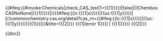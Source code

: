 <!--<includeonly>{{#ifeq:{{lc:{{{1|x}}}}}|{{uc:{{{1|y}}}}}|[http://www.ncbi.nlm.nih.gov/sites/entrez?db=pccompound&cmd=search&term={{#ifeq:{{lc:{{{1|x}}}}}|{{uc:{{{1|y}}}}}|{{{1}}}|}} {{{1|(error 1)}}}] | {{{1|}}}}} {{{2|}}}</includeonly>--><includeonly>{{#ifeq:{{#invoke:Chemicals|check_CAS_test|1={{{1}}}}}|false|{{Chembox CASNoNone|{{{1}}}}}|}}{{#ifeq:{{lc:{{{1|x}}}}}|{{uc:{{{1|y}}}}}|[//commonchemistry.cas.org/detail?cas_rn={{#ifeq:{{lc:{{{1|x}}}}}|{{uc:{{{1|y}}}}}|{{{1}}}|}}&title={{{2|}}} {{{1|(error 1)}}}] | {{{1|}}}}} {{{2|}}}</includeonly><noinclude>
{{doc}}
</noinclude>